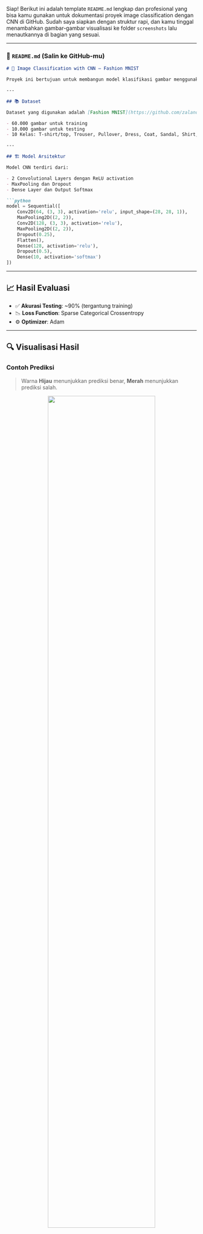 Siap! Berikut ini adalah template `README.md` lengkap dan profesional yang bisa kamu gunakan untuk dokumentasi proyek image classification dengan CNN di GitHub. Sudah saya siapkan dengan struktur rapi, dan kamu tinggal menambahkan gambar-gambar visualisasi ke folder `screenshots` lalu menautkannya di bagian yang sesuai.

---

### 📄 `README.md` (Salin ke GitHub-mu)

````markdown
# 🧠 Image Classification with CNN – Fashion MNIST

Proyek ini bertujuan untuk membangun model klasifikasi gambar menggunakan Convolutional Neural Network (CNN) pada dataset **Fashion MNIST**, yang terdiri dari 70.000 gambar grayscale ukuran 28x28 piksel dari 10 kategori pakaian berbeda.

---

## 📚 Dataset

Dataset yang digunakan adalah [Fashion MNIST](https://github.com/zalandoresearch/fashion-mnist), yang tersedia langsung melalui TensorFlow/Keras API.

- 60.000 gambar untuk training
- 10.000 gambar untuk testing
- 10 Kelas: T-shirt/top, Trouser, Pullover, Dress, Coat, Sandal, Shirt, Sneaker, Bag, Ankle boot

---

## 🏗️ Model Arsitektur

Model CNN terdiri dari:

- 2 Convolutional Layers dengan ReLU activation
- MaxPooling dan Dropout
- Dense Layer dan Output Softmax

```python
model = Sequential([
    Conv2D(64, (3, 3), activation='relu', input_shape=(28, 28, 1)),
    MaxPooling2D((2, 2)),
    Conv2D(128, (3, 3), activation='relu'),
    MaxPooling2D((2, 2)),
    Dropout(0.25),
    Flatten(),
    Dense(128, activation='relu'),
    Dropout(0.5),
    Dense(10, activation='softmax')
])
````

---

## 📈 Hasil Evaluasi

* ✅ **Akurasi Testing**: \~90% (tergantung training)
* 📉 **Loss Function**: Sparse Categorical Crossentropy
* ⚙️ **Optimizer**: Adam

---

## 🔍 Visualisasi Hasil

### Contoh Prediksi

> Warna **Hijau** menunjukkan prediksi benar, **Merah** menunjukkan prediksi salah.

<p align="center">
  <img src="screenshots/sample_predictions.png" width="75%">
</p>

---

### Grafik Akurasi dan Loss

<p align="center">
  <img src="screenshots/accuracy_loss.png" width="75%">
</p>

---

### Confusion Matrix

<p align="center">
  <img src="screenshots/confusion_matrix.png" width="75%">
</p>

---

## 🛠️ Tools & Library

* Python
* TensorFlow / Keras
* Matplotlib, Seaborn
* Scikit-learn

---

## 🚀 Cara Menjalankan

1. Jalankan semua cell di notebook Google Colab: [Klik di sini untuk membuka Colab](https://colab.research.google.com/)
2. Pastikan `tensorflow` dan `sklearn` sudah terinstal (di Colab sudah otomatis)
3. Semua gambar hasil visualisasi bisa disimpan menggunakan `plt.savefig()` jika ingin menambahkan ke dokumentasi.

---

## 📌 Insight

* Model ini bisa digunakan sebagai dasar untuk pengembangan sistem klasifikasi gambar berbasis AI.
* Cocok untuk portofolio, pembelajaran CNN, atau pengantar proyek Computer Vision.

---

## ✍️ Author

**Nama:** Ahmad SyahReza
**Role:** AI/ML Enthusiast

---

## 📂 Struktur Direktori

```
├── cnn_fashion_mnist.ipynb
├── README.md
└── screenshots/
    ├── sample_predictions.png
    ├── accuracy_loss.png
    └── confusion_matrix.png
```

---

## 📌 Catatan Tambahan

Model juga dapat disimpan dalam format `.h5` untuk keperluan deployment ke aplikasi web menggunakan Flask atau Streamlit:

```python
model.save('fashion_cnn_model.h5')
```

---

## 📃 Lisensi

Open source untuk keperluan pembelajaran dan riset pribadi.

```
